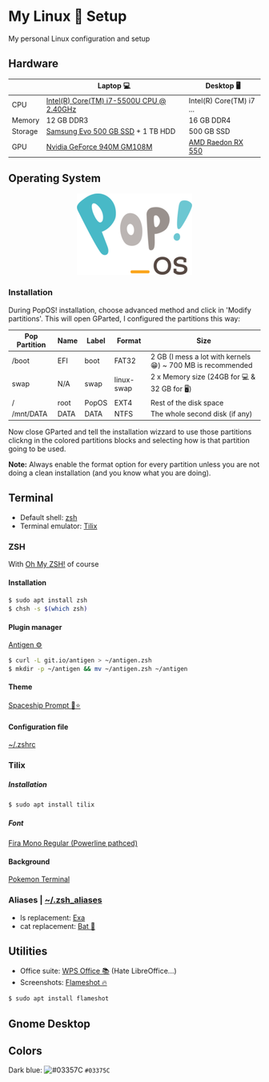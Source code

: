 # My Linux 🐧 Setup 
My personal Linux configuration and setup

## Hardware
||Laptop 💻|Desktop 🖥️|
|-|-|-|
|CPU|[Intel(R) Core(TM) i7-5500U CPU @ 2.40GHz](https://www.intel.com/content/www/us/en/products/processors/core/i7-processors/i7-5500u.html)|Intel(R) Core(TM) i7 ...|
|Memory|12 GB DDR3|16 GB DDR4|
|Storage|[Samsung Evo 500 GB SSD](https://www.samsung.com/us/computing/memory-storage/solid-state-drives/ssd-860-evo-2-5--sata-iii-500gb-mz-76e500b-am/) + 1 TB HDD|500 GB SSD|
|GPU|[Nvidia GeForce 940M GM108M](https://www.geforce.com/hardware/notebook-gpus/geforce-940m)|[AMD Raedon RX 550](https://www.amd.com/en/products/graphics/radeon-rx-550)|


## Operating System
[<p align="center"><img src="images/pop_os.png"></p>](https://system76.com/pop)
### Installation
During PopOS! installation, choose advanced method and click in 'Modify partitions'. This will open GParted, I configured the partitions this way:

|Pop Partition|Name|Label|Format|Size|
|-|-|-|-|-|
|/boot|EFI|boot|FAT32|2 GB (I mess a lot with kernels 😁) ~ 700 MB is recommended|
|swap|N/A|swap|linux-swap|2 x Memory size (24GB for 💻 & 32 GB for 🖥️) |
|/|root|PopOS|EXT4|Rest of the disk space|
|/mnt/DATA|DATA|DATA|NTFS|The whole second disk (if any)|

Now close GParted and tell the installation wizzard to use those partitions clickng in the colored partitions blocks and selecting how is that partition going to be used.

**Note:** Always enable the format option for every partition unless you are not doing a clean installation (and you know what you are doing).

## Terminal
- Default shell: [zsh](https://github.com/zsh-users/zsh)
- Terminal emulator: [Tilix](https://gnunn1.github.io/tilix-web)

### ZSH
With [Oh My ZSH!](https://ohmyz.sh/) of course  

#### Installation
```bash
$ sudo apt install zsh
$ chsh -s $(which zsh)
```

#### Plugin manager
[Antigen ⚙️](https://github.com/zsh-users/antigen)
```bash
$ curl -L git.io/antigen > ~/antigen.zsh
$ mkdir -p ~/antigen && mv ~/antigen.zsh ~/antigen
```
#### Theme
[Spaceship Prompt 🚀⭐](https://github.com/denysdovhan/spaceship-prompt)

#### Configuration file
[~/.zshrc](https://github.com/sebastiandg7/my-linux-setup/blob/master/.zshrc)

### Tilix  
##### Installation  
```bash
$ sudo apt install tilix
```
##### Font
[Fira Mono Regular (Powerline pathced)](https://github.com/sebastiandg7/fonts/tree/master/FiraMono)
#### Background
[Pokemon Terminal](https://github.com/LazoCoder/Pokemon-Terminal)

### Aliases | [~/.zsh_aliases](https://github.com/sebastiandg7/dotfiles/blob/master/.zsh_aliases)
- ls replacement: [Exa](https://the.exa.website)
- cat replacement: [Bat 🦇](https://github.com/sharkdp/bat)

## Utilities
- Office suite: [WPS Office 📚](http://wps-community.org) (Hate LibreOffice...)
- Screenshots: [Flameshot 🔥](https://flameshot.js.org)
```bash
$ sudo apt install flameshot
```
## Gnome Desktop
## Colors
Dark blue: ![#03357C](https://placehold.it/15/03357C/000000?text=+) `#03375C`
